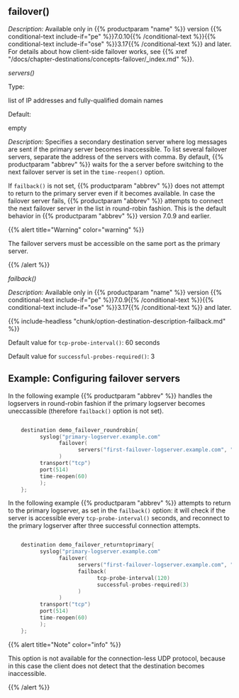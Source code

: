---
---
<!-- DISCLAIMER: This file is based on the syslog-ng Open Source Edition documentation https://github.com/balabit/syslog-ng-ose-guides/commit/2f4a52ee61d1ea9ad27cb4f3168b95408fddfdf2 and is used under the terms of The syslog-ng Open Source Edition Documentation License. The file has been modified by Axoflow. -->

## failover()

*Description:* Available only in {{% productparam "name" %}} version {{% conditional-text include-if="pe" %}}7.0.10{{% /conditional-text %}}{{% conditional-text include-if="ose" %}}3.17{{% /conditional-text %}} and later. For details about how client-side failover works, see {{% xref "/docs/chapter-destinations/concepts-failover/_index.md" %}}.



*servers()*


Type:

list of IP addresses and fully-qualified domain names

Default:

empty

*Description:* Specifies a secondary destination server where log messages are sent if the primary server becomes inaccessible. To list several failover servers, separate the address of the servers with comma. By default, {{% productparam "abbrev" %}} waits for the a server before switching to the next failover server is set in the `time-reopen()` option.

If `failback()` is not set, {{% productparam "abbrev" %}} does not attempt to return to the primary server even if it becomes available. In case the failover server fails, {{% productparam "abbrev" %}} attempts to connect the next failover server in the list in round-robin fashion.<span data-conditions="General.PE"> This is the default behavior in {{% productparam "abbrev" %}} version 7.0.9 and earlier.</span>

{{% alert title="Warning" color="warning" %}}

The failover servers must be accessible on the same port as the primary server.

{{% /alert %}}


*failback()*


*Description:* Available only in {{% productparam "name" %}} version {{% conditional-text include-if="pe" %}}7.0.9{{% /conditional-text %}}{{% conditional-text include-if="ose" %}}3.17{{% /conditional-text %}} and later.

{{% include-headless "chunk/option-destination-description-failback.md" %}}

Default value for `tcp-probe-interval()`: 60 seconds

Default value for `successful-probes-required()`: 3


## Example: Configuring failover servers

In the following example {{% productparam "abbrev" %}} handles the logservers in round-robin fashion if the primary logserver becomes uneccassible (therefore `failback()` option is not set).

```c

    destination demo_failover_roundrobin{
          syslog("primary-logserver.example.com"
                failover(
                      servers("first-failover-logserver.example.com", "second-failover-logserver.example.com")
                )
          transport("tcp")
          port(514)
          time-reopen(60)
          );
    };

```

In the following example {{% productparam "abbrev" %}} attempts to return to the primary logserver, as set in the `failback()` option: it will check if the server is accessible every `tcp-probe-interval()` seconds, and reconnect to the primary logserver after three successful connection attempts.

```c

    destination demo_failover_returntoprimary{
          syslog("primary-logserver.example.com"
                failover(
                      servers("first-failover-logserver.example.com", "second-failover-logserver.example.com")
                      failback(
                            tcp-probe-interval(120)
                            successful-probes-required(3)
                      )
                )
          transport("tcp")
          port(514)
          time-reopen(60)
          );
    };

```


{{% alert title="Note" color="info" %}}

This option is not available for the connection-less UDP protocol, because in this case the client does not detect that the destination becomes inaccessible.

{{% /alert %}}
